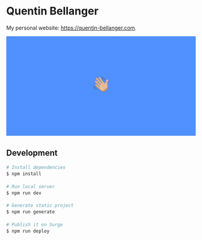 # Quentin Bellanger

My personal website: https://quentin-bellanger.com.

![Quentin Bellanger's website](/static/og.png)

## Development

``` bash
# Install dependencies
$ npm install

# Run local server
$ npm run dev

# Generate static project
$ npm run generate

# Publish it on Surge
$ npm run deploy
```
